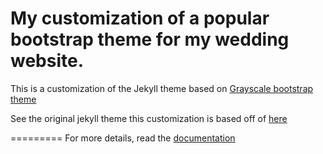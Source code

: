 My customization of a popular bootstrap theme for my wedding website.
=========================

This is a customization of the Jekyll theme based on [Grayscale bootstrap theme ](http://ironsummitmedia.github.io/startbootstrap-grayscale/)


See the original jekyll theme this customization is based off of [here](https://jeromelachaud.github.io/grayscale-theme)

=========
For more details, read the [documentation](http://jekyllrb.com/)
